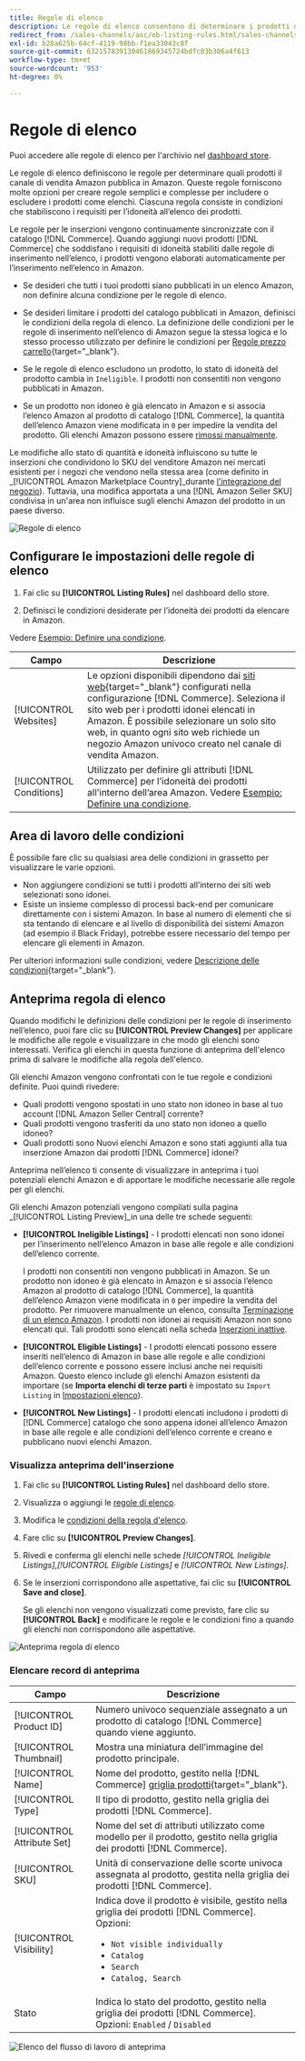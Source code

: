 ```yaml
---
title: Regole di elenco
description: Le regole di elenco consentono di determinare i prodotti del catalogo Commerce pubblicati come elenchi di Amazon Marketplace.
redirect_from: /sales-channels/asc/ob-listing-rules.html/sales-channels/asc/ob-listing-preview.html/sales-channels/asc/listing-rule-preview.html
exl-id: b28a625b-64cf-4119-98bb-f1ea33043c8f
source-git-commit: 632157839130461869345724bdfc03b306a4f613
workflow-type: tm+mt
source-wordcount: '953'
ht-degree: 0%

---
```


# Regole di elenco

Puoi accedere alle regole di elenco per l&#39;archivio nel [dashboard store](./amazon-store-dashboard.md).

Le regole di elenco definiscono le regole per determinare quali prodotti il canale di vendita Amazon pubblica in Amazon. Queste regole forniscono molte opzioni per creare regole semplici e complesse per includere o escludere i prodotti come elenchi. Ciascuna regola consiste in condizioni che stabiliscono i requisiti per l’idoneità all’elenco dei prodotti.

Le regole per le inserzioni vengono continuamente sincronizzate con il catalogo [!DNL Commerce]. Quando aggiungi nuovi prodotti [!DNL Commerce] che soddisfano i requisiti di idoneità stabiliti dalle regole di inserimento nell’elenco, i prodotti vengono elaborati automaticamente per l’inserimento nell’elenco in Amazon.

- Se desideri che tutti i tuoi prodotti siano pubblicati in un elenco Amazon, non definire alcuna condizione per le regole di elenco.

- Se desideri limitare i prodotti del catalogo pubblicati in Amazon, definisci le condizioni della regola di elenco. La definizione delle condizioni per le regole di inserimento nell’elenco di Amazon segue la stessa logica e lo stesso processo utilizzato per definire le condizioni per [Regole prezzo carrello](https://docs.magento.com/user-guide/marketing/price-rules-cart.html){target=&quot;_blank&quot;}.

- Se le regole di elenco escludono un prodotto, lo stato di idoneità del prodotto cambia in `Ineligible`. I prodotti non consentiti non vengono pubblicati in Amazon.

- Se un prodotto non idoneo è già elencato in Amazon e si associa l’elenco Amazon al prodotto di catalogo [!DNL Commerce], la quantità dell’elenco Amazon viene modificata in `0` per impedire la vendita del prodotto. Gli elenchi Amazon possono essere [rimossi manualmente](./end-listings-manually.md).

Le modifiche allo stato di quantità e idoneità influiscono su tutte le inserzioni che condividono lo SKU del venditore Amazon nei mercati esistenti per i negozi che vendono nella stessa area (come definito in _[!UICONTROL Amazon Marketplace Country]_durante [l&#39;integrazione del negozio](./store-integration.md)). Tuttavia, una modifica apportata a una [!DNL Amazon Seller SKU] condivisa in un&#39;area non influisce sugli elenchi Amazon del prodotto in un paese diverso.

![Regole di elenco](assets/ob-listing-rules.png)

## Configurare le impostazioni delle regole di elenco

1. Fai clic su **[!UICONTROL Listing Rules]** nel dashboard dello store.

1. Definisci le condizioni desiderate per l’idoneità dei prodotti da elencare in Amazon.

Vedere [Esempio: Definire una condizione](./ob-define-condition-example.md).

| Campo | Descrizione |
|---|---|
| [!UICONTROL Websites] | Le opzioni disponibili dipendono dai [siti web](https://docs.magento.com/user-guide/stores/websites-stores-views.html){target=&quot;_blank&quot;} configurati nella configurazione [!DNL Commerce]. Seleziona il sito web per i prodotti idonei elencati in Amazon. È possibile selezionare un solo sito web, in quanto ogni sito web richiede un negozio Amazon univoco creato nel canale di vendita Amazon. |
| [!UICONTROL Conditions] | Utilizzato per definire gli attributi [!DNL Commerce] per l’idoneità dei prodotti all’interno dell’area Amazon. Vedere [Esempio: Definire una condizione](./ob-define-condition-example.md). |

## Area di lavoro delle condizioni

È possibile fare clic su qualsiasi area delle condizioni in grassetto per visualizzare le varie opzioni.

- Non aggiungere condizioni se tutti i prodotti all’interno dei siti web selezionati sono idonei.
- Esiste un insieme complesso di processi back-end per comunicare direttamente con i sistemi Amazon. In base al numero di elementi che si sta tentando di elencare e al livello di disponibilità dei sistemi Amazon (ad esempio il Black Friday), potrebbe essere necessario del tempo per elencare gli elementi in Amazon.

Per ulteriori informazioni sulle condizioni, vedere [Descrizione delle condizioni](https://docs.magento.com/user-guide/marketing/price-rules-cart.html){target=&quot;_blank&quot;}.

## Anteprima regola di elenco

Quando modifichi le definizioni delle condizioni per le regole di inserimento nell’elenco, puoi fare clic su **[!UICONTROL Preview Changes]** per applicare le modifiche alle regole e visualizzare in che modo gli elenchi sono interessati. Verifica gli elenchi in questa funzione di anteprima dell&#39;elenco prima di salvare le modifiche alla regola dell&#39;elenco.

Gli elenchi Amazon vengono confrontati con le tue regole e condizioni definite. Puoi quindi rivedere:

- Quali prodotti vengono spostati in uno stato non idoneo in base al tuo account [!DNL Amazon Seller Central] corrente?
- Quali prodotti vengono trasferiti da uno stato non idoneo a quello idoneo?
- Quali prodotti sono Nuovi elenchi Amazon e sono stati aggiunti alla tua inserzione Amazon dai prodotti [!DNL Commerce] idonei?

Anteprima nell’elenco ti consente di visualizzare in anteprima i tuoi potenziali elenchi Amazon e di apportare le modifiche necessarie alle regole per gli elenchi.

Gli elenchi Amazon potenziali vengono compilati sulla pagina _[!UICONTROL Listing Preview]_in una delle tre schede seguenti:

- **[!UICONTROL Ineligible Listings]** - I prodotti elencati non sono idonei per l’inserimento nell’elenco Amazon in base alle regole e alle condizioni dell’elenco corrente.

   I prodotti non consentiti non vengono pubblicati in Amazon. Se un prodotto non idoneo è già elencato in Amazon e si associa l’elenco Amazon al prodotto di catalogo [!DNL Commerce], la quantità dell’elenco Amazon viene modificata in `0` per impedire la vendita del prodotto. Per rimuovere manualmente un elenco, consulta [Terminazione di un elenco Amazon](./end-listings-manually.md). I prodotti non idonei ai requisiti Amazon non sono elencati qui. Tali prodotti sono elencati nella scheda [Inserzioni inattive](./inactive-listings.md).

- **[!UICONTROL Eligible Listings]** - I prodotti elencati possono essere inseriti nell’elenco di Amazon in base alle regole e alle condizioni dell’elenco corrente e possono essere inclusi anche nei requisiti Amazon. Questo elenco include gli elenchi Amazon esistenti da importare (se **Importa elenchi di terze parti** è impostato su `Import Listing` in [Impostazioni elenco](./third-party-listing-settings.md)).

- **[!UICONTROL New Listings]** - I prodotti elencati includono i prodotti di  [!DNL Commerce] catalogo che sono appena idonei all’elenco Amazon in base alle regole e alle condizioni dell’elenco corrente e creano e pubblicano nuovi elenchi Amazon.

### Visualizza anteprima dell&#39;inserzione

1. Fai clic su **[!UICONTROL Listing Rules]** nel dashboard dello store.

1. Visualizza o aggiungi le [regole di elenco](./listing-rules.md).

1. Modifica le [condizioni della regola d&#39;elenco](./ob-define-condition-example.md).

1. Fare clic su **[!UICONTROL Preview Changes]**.

1. Rivedi e conferma gli elenchi nelle schede _[!UICONTROL Ineligible Listings]_,_[!UICONTROL Eligible Listings]_ e _[!UICONTROL New Listings]_.

1. Se le inserzioni corrispondono alle aspettative, fai clic su **[!UICONTROL Save and close]**.

   Se gli elenchi non vengono visualizzati come previsto, fare clic su **[!UICONTROL Back]** e modificare le regole e le condizioni fino a quando gli elenchi non corrispondono alle aspettative.

![Anteprima regola di elenco](assets/amazon-listing-rule-preview.png)

### Elencare record di anteprima

| Campo | Descrizione |
|--- |--- |
| [!UICONTROL Product ID] | Numero univoco sequenziale assegnato a un prodotto di catalogo [!DNL Commerce] quando viene aggiunto. |
| [!UICONTROL Thumbnail] | Mostra una miniatura dell’immagine del prodotto principale. |
| [!UICONTROL Name] | Nome del prodotto, gestito nella [!DNL Commerce] [griglia prodotti](https://docs.magento.com/user-guide/catalog/products.html){target=&quot;_blank&quot;}. |
| [!UICONTROL Type] | Il tipo di prodotto, gestito nella griglia dei prodotti [!DNL Commerce]. |
| [!UICONTROL Attribute Set] | Nome del set di attributi utilizzato come modello per il prodotto, gestito nella griglia dei prodotti [!DNL Commerce]. |
| [!UICONTROL SKU] | Unità di conservazione delle scorte univoca assegnata al prodotto, gestita nella griglia dei prodotti [!DNL Commerce]. |
| [!UICONTROL Visibility] | Indica dove il prodotto è visibile, gestito nella griglia dei prodotti [!DNL Commerce]. Opzioni:<ul><li>`Not visible individually`</li><li>`Catalog`</li><li>`Search`</li><li>`Catalog, Search`</li></ul> |
| Stato | Indica lo stato del prodotto, gestito nella griglia dei prodotti [!DNL Commerce]. Opzioni: `Enabled` / `Disabled` |

![Elenco del flusso di lavoro di anteprima](assets/listing-preview-flowchart.png)
